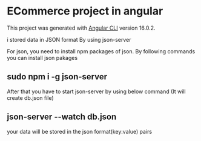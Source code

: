 # ECommerce project in angular

This project was generated with [Angular CLI](https://github.com/angular/angular-cli) version 16.0.2.

i stored data in JSON format By using json-server 

For json, you need to install npm packages of json. By following commands you can install json pakages
## sudo npm i -g json-server 

After that you have to start json-server by using below command (It will create db.json file)
## json-server --watch db.json

your data will be stored in the json format(key:value) pairs
